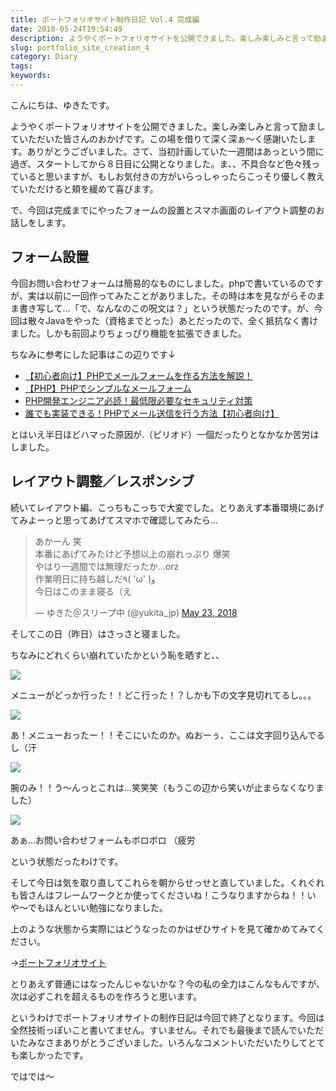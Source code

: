 ```yaml
---
title: ポートフォリオサイト制作日記 Vol.4 完成編
date: 2018-05-24T19:54:49
description: ようやくポートフォリオサイトを公開できました。楽しみ楽しみと言って励ましていただいた皆さんのおかげです
slug: portfolio_site_creation_4
category: Diary
tags: 
keywords: 
---
```


こんにちは、ゆきたです。

ようやくポートフォリオサイトを公開できました。楽しみ楽しみと言って励ましていただいた皆さんのおかげです。この場を借りて深く深ぁ〜く感謝いたします。ありがとうございました。さて、当初計画していた一週間はあっという間に過ぎ、スタートしてから８日目に公開となりました。ま、、不具合など色々残っていると思いますが、もしお気付きの方がいらっしゃったらこっそり優しく教えていただけると頬を緩めて喜びます。

で、今回は完成までにやったフォームの設置とスマホ画面のレイアウト調整のお話しをします。

## フォーム設置

今回お問い合わせフォームは簡易的なものにしました。phpで書いているのですが、実は以前に一回作ってみたことがありました。その時は本を見ながらそのまま書き写して…「で、なんなのこの呪文は？」という状態だったのです。が、今回は散々Javaをやった（資格までとった）あとだったので、全く抵抗なく書けました。しかも前回よりちょっぴり機能を拡張できました。

ちなみに参考にした記事はこの辺りです↓

- [【初心者向け】PHPでメールフォームを作る方法を解説！](https://web-camp.io/magazine/archives/5181)
- [【PHP】PHPでシンプルなメールフォーム](https://www.webdlab.com/labs/form-mail/)
- [PHP開発エンジニア必読！最低限必要なセキュリティ対策](http://www.hp-stylelink.com/news/2013/09/20130913.php)
- [誰でも実装できる！PHPでメール送信を行う方法【初心者向け】](https://techacademy.jp/magazine/11629 "Permanent Link to 誰でも実装できる！PHPでメール送信を行う方法【初心者向け】")

とはいえ半日ほどハマった原因が.（ピリオド）一個だったりとなかなか苦労はしました。

## レイアウト調整／レスポンシブ

続いてレイアウト編、こっちもこっちで大変でした。とりあえず本番環境にあげてみよーっと思ってあげてスマホで確認してみたら…

<blockquote class="twitter-tweet"><p lang="ja" dir="ltr">あかーん 笑<br>本番にあげてみたけど予想以上の崩れっぷり 爆笑<br>やはり一週間では無理だったか…orz<br>作業明日に持ち越しだ٩( &#39;ω&#39; )و<br>今日はこのまま寝る（え</p>&mdash; ゆきた＠スリープ中 (@yukita_jp) <a href="https://twitter.com/yukita_jp/status/999283401772318721?ref_src=twsrc%5Etfw">May 23, 2018</a></blockquote>

そしてこの日（昨日）はさっさと寝ました。

ちなみにどれくらい崩れていたかという恥を晒すと、、

![](写真-2018-05-24-8-26-59-320x569.png)

メニューがどっか行った！！どこ行った！？しかも下の文字見切れてるし。。。

![](写真-2018-05-24-8-27-14-320x569.png)

あ！メニューおったー！！そこにいたのか。ぬおーぅ、ここは文字回り込んでるし（汗

![](写真-2018-05-24-8-27-32-320x569.png)

腕のみ！！う〜んっとこれは…笑笑笑（もうこの辺から笑いが止まらなくなりました）

![](写真-2018-05-24-8-27-51-320x569.png)

あぁ…お問い合わせフォームもボロボロ （疲労

という状態だったわけです。

そして今日は気を取り直してこれらを朝からせっせと直していました。くれぐれも皆さんはフレームワークとか使ってくださいね！こうなりますからね！！いや〜でもほんといい勉強になりました。

上のような状態から実際にはどうなったのかはぜひサイトを見て確かめてみてください。

→[ポートフォリオサイト](https://portfolio.creatase.info/)

とりあえず普通にはなったんじゃないかな？今の私の全力はこんなもんですが、次は必ずこれを超えるものを作ろうと思います。

というわけでポートフォリオサイトの制作日記は今回で終了となります。今回は全然技術っぽいこと書いてません。すいません。それでも最後まで読んでいただいたみなさまありがとうございました。いろんなコメントいただいたりしてとても楽しかったです。

ではでは〜


